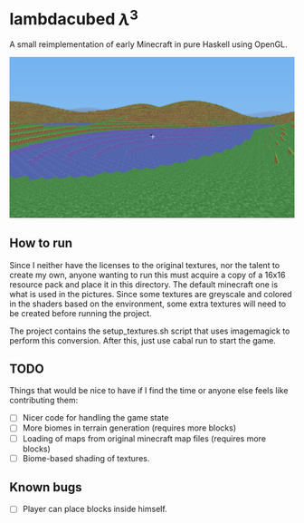 # lambdacubed $\lambda^3$

A small reimplementation of early Minecraft in pure Haskell using OpenGL.

![screenshot](image.png)

## How to run

Since I neither have the licenses to the original textures, nor the talent to create my own, anyone wanting to run this must acquire a copy of a 16x16 resource pack and place it in this directory. The default minecraft one is what is used in the pictures. Since some textures are greyscale and colored in the shaders based on the environment, some extra textures will need to be created before running the project.

The project contains the setup_textures.sh script that uses imagemagick to perform this conversion. After this, just use cabal run to start the game.

## TODO
Things that would be nice to have if I find the time or anyone else feels like contributing them:
- [ ] Nicer code for handling the game state
- [ ] More biomes in terrain generation (requires more blocks)
- [ ] Loading of maps from original minecraft map files (requires more blocks)
- [ ] Biome-based shading of textures.

## Known bugs
- [ ] Player can place blocks inside himself.